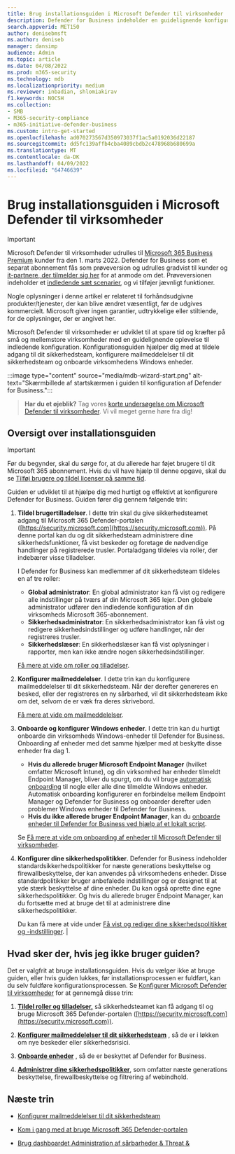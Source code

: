 ```yaml
---
title: Brug installationsguiden i Microsoft Defender til virksomheder
description: Defender for Business indeholder en guidelignende konfigurations- og konfigurationsproces. Brug guiden til at spare tid og kræfter.
search.appverid: MET150
author: denisebmsft
ms.author: deniseb
manager: dansimp
audience: Admin
ms.topic: article
ms.date: 04/08/2022
ms.prod: m365-security
ms.technology: mdb
ms.localizationpriority: medium
ms.reviewer: inbadian, shlomiakirav
f1.keywords: NOCSH
ms.collection:
- SMB
- M365-security-compliance
- m365-initiative-defender-business
ms.custom: intro-get-started
ms.openlocfilehash: ad070273567d350973037f1ac5a0192036d22187
ms.sourcegitcommit: dd5fc139affb4cba4089cbdb2c478968b680699a
ms.translationtype: MT
ms.contentlocale: da-DK
ms.lasthandoff: 04/09/2022
ms.locfileid: "64746639"
---
```

# <a name="use-the-setup-wizard-in-microsoft-defender-for-business"></a>Brug installationsguiden i Microsoft Defender til virksomheder

> [!IMPORTANT]
> Microsoft Defender til virksomheder udrulles til [Microsoft 365 Business Premium](../../business-premium/index.md) kunder fra den 1. marts 2022. Defender for Business som et separat abonnement fås som prøveversion og udrulles gradvist til kunder og [it-partnere, der tilmelder sig her](https://aka.ms/mdb-preview) for at anmode om det. Prøveversionen indeholder et [indledende sæt scenarier](mdb-tutorials.md#try-these-preview-scenarios), og vi tilføjer jævnligt funktioner.
> 
> Nogle oplysninger i denne artikel er relateret til forhåndsudgivne produkter/tjenester, der kan blive ændret væsentligt, før de udgives kommercielt. Microsoft giver ingen garantier, udtrykkelige eller stiltiende, for de oplysninger, der er angivet her. 

Microsoft Defender til virksomheder er udviklet til at spare tid og kræfter på små og mellemstore virksomheder med en guidelignende oplevelse til indledende konfiguration. Konfigurationsguiden hjælper dig med at tildele adgang til dit sikkerhedsteam, konfigurere mailmeddelelser til dit sikkerhedsteam og onboarde virksomhedens Windows enheder.

:::image type="content" source="media/mdb-wizard-start.png" alt-text="Skærmbillede af startskærmen i guiden til konfiguration af Defender for Business.":::

>
> **Har du et øjeblik?**
> Tag vores <a href="https://microsoft.qualtrics.com/jfe/form/SV_0JPjTPHGEWTQr4y" target="_blank">korte undersøgelse om Microsoft Defender til virksomheder</a>. Vi vil meget gerne høre fra dig!
>

## <a name="overview-of-the-setup-wizard"></a>Oversigt over installationsguiden

> [!IMPORTANT]
> Før du begynder, skal du sørge for, at du allerede har føjet brugere til dit Microsoft 365 abonnement. Hvis du vil have hjælp til denne opgave, skal du se [Tilføj brugere og tildel licenser på samme tid](../../admin/add-users/add-users.md).

Guiden er udviklet til at hjælpe dig med hurtigt og effektivt at konfigurere Defender for Business. Guiden fører dig gennem følgende trin:

1. **Tildel brugertilladelser**. I dette trin skal du give sikkerhedsteamet adgang til Microsoft 365 Defender-portalen ([https://security.microsoft.com](https://security.microsoft.com)). På denne portal kan du og dit sikkerhedsteam administrere dine sikkerhedsfunktioner, få vist beskeder og foretage de nødvendige handlinger på registrerede trusler. Portaladgang tildeles via roller, der indebærer visse tilladelser.

   I Defender for Business kan medlemmer af dit sikkerhedsteam tildeles en af tre roller:<br/>
   
      - **Global administrator**: En global administrator kan få vist og redigere alle indstillinger på tværs af din Microsoft 365 lejer. Den globale administrator udfører den indledende konfiguration af din virksomheds Microsoft 365-abonnement. 
      - **Sikkerhedsadministrator**: En sikkerhedsadministrator kan få vist og redigere sikkerhedsindstillinger og udføre handlinger, når der registreres trusler.
      - **Sikkerhedslæser**: En sikkerhedslæser kan få vist oplysninger i rapporter, men kan ikke ændre nogen sikkerhedsindstillinger. 
      
      [Få mere at vide om roller og tilladelser](mdb-roles-permissions.md). 

2. **Konfigurer mailmeddelelser**. I dette trin kan du konfigurere mailmeddelelser til dit sikkerhedsteam. Når der derefter genereres en besked, eller der registreres en ny sårbarhed, vil dit sikkerhedsteam ikke om det, selvom de er væk fra deres skrivebord. 

   [Få mere at vide om mailmeddelelser](mdb-email-notifications.md). 

3. **Onboarde og konfigurer Windows enheder**. I dette trin kan du hurtigt onboarde din virksomheds Windows-enheder til Defender for Business. Onboarding af enheder med det samme hjælper med at beskytte disse enheder fra dag 1. 

   - **Hvis du allerede bruger Microsoft Endpoint Manager** (hvilket omfatter Microsoft Intune), og din virksomhed har enheder tilmeldt Endpoint Manager, bliver du spurgt, om du vil bruge [automatisk onboarding](mdb-onboard-devices.md#automatic-onboarding-for-windows-devices-enrolled-in-microsoft-endpoint-manager) til nogle eller alle dine tilmeldte Windows enheder. Automatisk onboarding konfigurerer en forbindelse mellem Endpoint Manager og Defender for Business og onboarder derefter uden problemer Windows enheder til Defender for Business. 
   - **Hvis du ikke allerede bruger Endpoint Manager**, kan du [onboarde enheder til Defender for Business ved hjælp af et lokalt script](mdb-onboard-devices.md#local-script-in-defender-for-business). 
   
   Se [Få mere at vide om onboarding af enheder til Microsoft Defender til virksomheder](mdb-onboard-devices.md).
   
4. **Konfigurer dine sikkerhedspolitikker**. Defender for Business indeholder standardsikkerhedspolitikker for næste generations beskyttelse og firewallbeskyttelse, der kan anvendes på virksomhedens enheder. Disse standardpolitikker bruger anbefalede indstillinger og er designet til at yde stærk beskyttelse af dine enheder. Du kan også oprette dine egne sikkerhedspolitikker. Og hvis du allerede bruger Endpoint Manager, kan du fortsætte med at bruge det til at administrere dine sikkerhedspolitikker.

   Du kan få mere at vide under [Få vist og rediger dine sikkerhedspolitikker og -indstillinger](mdb-configure-security-settings.md). |

## <a name="what-happens-if-i-dont-use-the-wizard"></a>Hvad sker der, hvis jeg ikke bruger guiden?

Det er valgfrit at bruge installationsguiden. Hvis du vælger ikke at bruge guiden, eller hvis guiden lukkes, før installationsprocessen er fuldført, kan du selv fuldføre konfigurationsprocessen. Se [Konfigurer Microsoft Defender til virksomheder](mdb-setup-configuration.md) for at gennemgå disse trin:

1. **[Tildel roller og tilladelser,](mdb-roles-permissions.md)** så sikkerhedsteamet kan få adgang til og bruge Microsoft 365 Defender-portalen ([https://security.microsoft.com](https://security.microsoft.com)).

2. **[Konfigurer mailmeddelelser til dit sikkerhedsteam](mdb-email-notifications.md)** , så de er i løkken om nye beskeder eller sikkerhedsrisici.

3. **[Onboarde enheder](mdb-onboard-devices.md)** , så de er beskyttet af Defender for Business.

4. **[Administrer dine sikkerhedspolitikker](mdb-configure-security-settings.md)**, som omfatter næste generations beskyttelse, firewallbeskyttelse og filtrering af webindhold.

## <a name="next-steps"></a>Næste trin

- [Konfigurer mailmeddelelser til dit sikkerhedsteam](mdb-email-notifications.md)

- [Kom i gang med at bruge Microsoft 365 Defender-portalen](mdb-get-started.md)

- [Brug dashboardet Administration af sårbarheder & Threat &](mdb-view-tvm-dashboard.md)